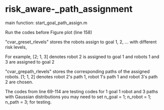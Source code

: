 # risk_aware-_path_assignment

main function: start_goal_path_assign.m

Run the codes before Figure plot (line 158)

"cvar_greset_rlevels" stores the robots assign to goal 1, 2, ... with different risk levels,

For example, [2; 1, 3] denotes robot 2 is assigned to goal 1 and robots 1 and 3 are assigned to goal 2

"cvar_grepath_rlevels" stores the corresponding paths of the assigned robots. 
[1; 1, 2] denotes robot 2's path 1,  robot 1's path 1 and robot 3's path 2 are chosen. 

The codes from line 69-114 are testing codes for 1 goal 1 robot and 3 paths with Gaussian distributions
you may need to set 
n_goal = 1;
n_robot = 1;
n_path = 3; 
for testing. 
